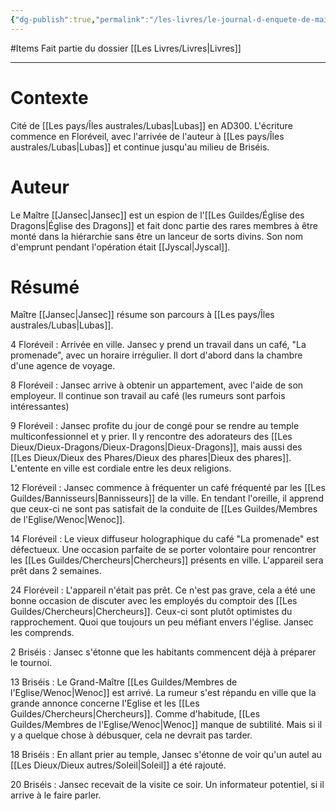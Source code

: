 ```yaml
---
{"dg-publish":true,"permalink":"/les-livres/le-journal-d-enquete-de-maitre-jansec/"}
---
```


#Items
Fait partie du dossier [[Les Livres/Livres\|Livres]]

-------

# Contexte
Cité de [[Les pays/Îles australes/Lubas\|Lubas]] en AD300. L'écriture commence en Floréveil, avec l'arrivée de l'auteur à [[Les pays/Îles australes/Lubas\|Lubas]] et continue jusqu'au milieu de Briséis.
# Auteur
Le Maître [[Jansec\|Jansec]] est un espion de l'[[Les Guildes/Église des Dragons\|Église des Dragons]] et fait donc partie des rares membres à être monté dans la hiérarchie sans être un lanceur de sorts divins. Son nom d'emprunt pendant l'opération était [[Jyscal\|Jyscal]].
# Résumé
Maître [[Jansec\|Jansec]] résume son parcours à [[Les pays/Îles australes/Lubas\|Lubas]].

4 Floréveil : Arrivée en ville. Jansec y prend un travail dans un café, "La promenade", avec un horaire irrégulier. Il dort d'abord dans la chambre d'une agence de voyage.

8 Floréveil : Jansec arrive à obtenir un appartement, avec l'aide de son employeur. Il continue son travail au café (les rumeurs sont parfois intéressantes)

9 Floréveil : Jansec profite du jour de congé pour se rendre au temple multiconfessionnel et y prier. Il y rencontre des adorateurs des [[Les Dieux/Dieux-Dragons/Dieux-Dragons\|Dieux-Dragons]], mais aussi des [[Les Dieux/Dieux des Phares/Dieux des phares\|Dieux des phares]]. L'entente en ville est cordiale entre les deux religions.

12 Floréveil : Jansec commence à fréquenter un café fréquenté par les [[Les Guildes/Bannisseurs\|Bannisseurs]] de la ville. En tendant l'oreille, il apprend que ceux-ci ne sont pas satisfait de la conduite de [[Les Guildes/Membres de l'Eglise/Wenoc\|Wenoc]].

14 Floréveil : Le vieux diffuseur holographique du café "La promenade" est défectueux. Une occasion parfaite de se porter volontaire pour rencontrer les [[Les Guildes/Chercheurs\|Chercheurs]] présents en ville. L'appareil sera prêt dans 2 semaines.

24 Floréveil : L'appareil n'était pas prêt. Ce n'est pas grave, cela a été une bonne occasion de discuter avec les employés du comptoir des [[Les Guildes/Chercheurs\|Chercheurs]]. Ceux-ci sont plutôt optimistes du rapprochement. Quoi que toujours un peu méfiant envers l'église. Jansec les comprends.

2 Briséis : Jansec s'étonne que les habitants commencent déjà à préparer le tournoi.

13 Briséis : Le Grand-Maître [[Les Guildes/Membres de l'Eglise/Wenoc\|Wenoc]] est arrivé. La rumeur s'est répandu en ville que la grande annonce concerne l'Eglise et les [[Les Guildes/Chercheurs\|Chercheurs]].
Comme d'habitude, [[Les Guildes/Membres de l'Eglise/Wenoc\|Wenoc]] manque de subtilité. Mais si il y a quelque chose à débusquer, cela ne devrait pas tarder.

18 Briséis : En allant prier au temple, Jansec s'étonne de voir qu'un autel au [[Les Dieux/Dieux autres/Soleil\|Soleil]] a été rajouté.

20 Briséis : Jansec recevait de la visite ce soir. Un informateur potentiel, si il arrive à le faire parler.

